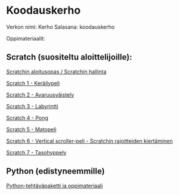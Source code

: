 # Koodauskerho

Verkon nimi: Kerho
Salasana: koodauskerho

Oppimateriaalit:

## Scratch (suositeltu aloittelijoille):

[Scratchin aloitusopas / Scratchin hallinta](https://seqv.github.io/materiaali/TutustutaanScratchiin.pdf)

[Scratch 1 - Keräilypeli](https://seqv.github.io/materiaali/1Kerailypeli.pdf)

[Scratch 2 - Avaruusväistely](https://seqv.github.io/materiaali/2Avaruusvaistelu_v2.pdf)

[Scratch 3 - Labyrintti](https://seqv.github.io/materiaali/3Labyrinttiohje_v2.pdf)

[Scratch 4 - Pong](https://seqv.github.io/materiaali/4pongohje_v2.pdf)

[Scratch 5 - Matopeli](https://seqv.github.io/materiaali/5matopeliohje_v2.pdf)

[Scratch 6 - Vertical scroller-peli - Scratchin rajoitteiden kiertäminen](https://seqv.github.io/materiaali/6shmup.pdf)

[Scratch 7 - Tasohyppely](https://seqv.github.io/materiaali/7tasohyppely.pdf)


## Python (edistyneemmille)

[Python-tehtäväpaketti ja oppimateriaali](https://seqv.github.io/materiaali/Python.pdf)
